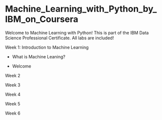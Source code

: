 # Machine_Learning_with_Python_by_IBM_on_Coursera
Welcome to Machine Learning with Python! This is part of the IBM Data Science Professional Certificate. All labs are included!

Week 1: Introduction to Machine Learning
* What is Machine Leaning?
- Welcome

Week 2

Week 3

Week 4

Week 5

Week 6
